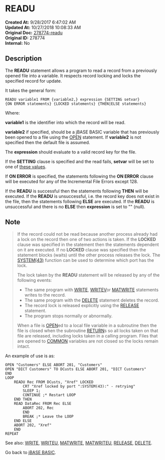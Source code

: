 # READU

**Created At:** 9/28/2017 6:47:02 AM  
**Updated At:** 10/27/2018 10:08:33 AM  
**Original Doc:** [278774-readu](https://docs.jbase.com/36868-jbase-basic/278774-readu)  
**Original ID:** 278774  
**Internal:** No  

## Description

The **READU** statement allows a program to read a record from a previously opened file into a variable. It respects record locking and locks the specified record for update.

It takes the general form:

```
READU variable1 FROM {variable2,} expression {SETTING setvar}
{ON ERROR statements} {LOCKED statements} {THEN|ELSE statements}
```

Where:

**variable1** is the identifier into which the record will be read.

**variable2** if specified, should be a jBASE BASIC variable that has previously been opened to a file using the [OPEN](./../open) statement. If **variable2** is not specified then the default file is assumed.

The **expression** should evaluate to a valid record key for the file.

If the **SETTING** clause is specified and the read fails, **setvar** will be set to one of [these values](./../incremental-file-errors).

If **ON ERROR** is specified, the statements following the **ON ERROR** clause will be executed for any of the Incremental File Errors except 128.

If the **READU** is successful then the statements following **THEN** will be executed. If the **READU** is unsuccessful, i.e. the record key does not exist in the file, then the statements following **ELSE** are executed. If the **READU** is unsuccessful and there is no **ELSE** then **expression** is set to "" (null).

## Note

> If the record could not be read because another process already had a lock on the record then one of two actions is taken. If the **LOCKED** clause was specified in the statement then the statements dependent on it are executed. If no **LOCKED** clause was specified then the statement blocks (waits) until the other process releases the lock. The [SYSTEM(43)](./../system-functions) function can be used to determine which port has the lock.
>
> The lock taken by the **READU** statement will be released by any of the following events:
>
> - The same program with [WRITE](./../write), [WRITEV](./../writev)or [MATWRITE](./../matwrite) statements writes to the record.
> - The same program with the [DELETE](./../delete) statement deletes the record.
> - The record lock is released explicitly using the [RELEASE](./../release) statement.
> - The program stops normally or abnormally.
>
>
> When a file is [OPEN](./../open)ed to a local file variable in a subroutine then the file is closed when the subroutine [RETURN](./../return)s so all locks taken on that file are released, including locks taken in a calling program. Files that are opened to [COMMON](./../common) variables are not closed so the locks remain intact.

An example of use is as:

```
OPEN "Customers" ELSE ABORT 201, "Customers"
OPEN "DICT Customers" TO DCusts ELSE ABORT 201, "DICT Customers"
END
LOOP
    READU Rec FROM DCusts, "Xref" LOCKED
        CRT "Xref locked by port ":SYSTEM(43):" - retrying"
        SLEEP 1;
        CONTINUE ;* Restart LOOP
    END THEN
    READ DataRec FROM Rec ELSE
        ABORT 202, Rec
        END
        BREAK ;* Leave the LOOP
    END ELSE
    ABORT 202, "Xref"
    END
REPEAT
```

See also: [WRITE](./../write), [WRITEU](./../writeu), [MATWRITE](./../matwrite), [MATWRITEU](./../matwriteu), [RELEASE](./../release), [DELETE](./../delete).

Go back to [jBASE BASIC](./../jbase-basic-programmers-reference-guide).
